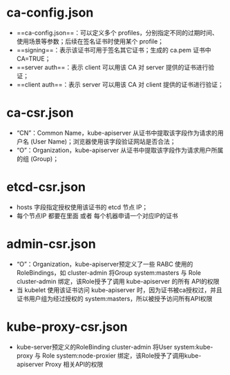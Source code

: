 
# ca-config.json

- ==ca-config.json==：可以定义多个 profiles，分别指定不同的过期时间、使用场景等参数；后续在签名证书时使用某个 profile；
- ==signing==：表示该证书可用于签名其它证书；生成的 ca.pem 证书中 CA=TRUE；
- ==server auth==：表示 client 可以用该 CA 对 server 提供的证书进行验证；
- ==client auth==：表示 server 可以用该 CA 对 client 提供的证书进行验证；

# ca-csr.json
- “CN”：Common Name，kube-apiserver 从证书中提取该字段作为请求的用户名 (User Name)；浏览器使用该字段验证网站是否合法；
- “O”：Organization，kube-apiserver 从证书中提取该字段作为请求用户所属的组 (Group)；

# etcd-csr.json
- hosts 字段指定授权使用该证书的 etcd 节点 IP；
- 每个节点IP 都要在里面 或者 每个机器申请一个对应IP的证书

# admin-csr.json
- “O”：Organization，kube-apiserver预定义了一些 RABC 使用的RoleBindings，如 cluster-admin 将Group system:masters 与 Role cluster-admin 绑定，该Role授予了调用 kube-apiserver 的所有 API的权限
- 当 kubelet 使用该证书访问 kube-apiserver 时，因为证书被ca授权过，并且证书用户组为经过授权的 system:masters，所以被授予访问所有API权限

# kube-proxy-csr.json
- kube-server预定义的RoleBinding cluster-admin 将User system:kube-proxy 与 Role system:node-proxier 绑定，该Role授予了调用kube-apiserver Proxy 相关API的权限